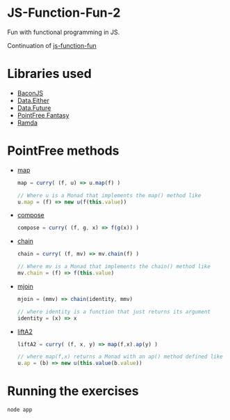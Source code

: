 # JS-Function-Fun-2

Fun with functional programming in JS.

Continuation of [js-function-fun](https://github.com/nem035/js-function-fun)

# Libraries used

  - [BaconJS](https://baconjs.github.io/)
  - [Data.Either](https://github.com/folktale/data.either)
  - [Data.Future](https://github.com/folktale/data.future)
  - [PointFree Fantasy](https://github.com/DrBoolean/pointfree-fantasy)
  - [Ramda](http://ramdajs.com/)

# PointFree methods

- [map](https://github.com/DrBoolean/pointfree-fantasy/blob/master/dist/pointfree.amd.js#L806)

  ```js
  map = curry( (f, u) => u.map(f) )

  // Where u is a Monad that implements the map() method like
  u.map = (f) => new u(f(this.value))
  ```

- [compose](https://github.com/DrBoolean/pointfree-fantasy/blob/master/dist/pointfree.amd.js#L780)

  ```js
  compose = curry( (f, g, x) => f(g(x)) )
  ```

- [chain](https://github.com/DrBoolean/pointfree-fantasy/blob/master/dist/pointfree.amd.js#L822)

  ```js
  chain = curry( (f, mv) => mv.chain(f) )

  // Where mv is a Monad that implements the chain() method like
  mv.chain = (f) => f(this.value)
  ```

- [mjoin](https://github.com/DrBoolean/pointfree-fantasy/blob/master/dist/pointfree.amd.js#L826)

  ```js
  mjoin = (mmv) => chain(identity, mmv)

  // where identity is a function that just returns its argument
  identity = (x) => x
  ```

- [liftA2](https://github.com/DrBoolean/pointfree-fantasy/blob/master/dist/pointfree.amd.js#L814)

  ```js
  liftA2 = curry( (f, x, y) => map(f,x).ap(y) )

  // where map(f,x) returns a Monad with an ap() method defined like
  u.ap = (b) => new u(this.value(b.value))
  ```

# Running the exercises

    node app
